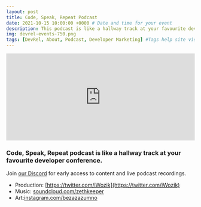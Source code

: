```yaml
---
layout: post
title: Code, Speak, Repeat Podcast
date: 2021-10-15 10:00:00 +0000 # Date and time for your event
description: This podcast is like a hallway track at your favourite developer conference. # Post description
img: devrel-events-750.png
tags: [DevRel, About, Podcast, Developer Marketing] #Tags help site visitors find events. Add an own tag i.e. DevrelFolks and a city, if you feel like it 
---
```


<iframe src="https://open.spotify.com/embed-podcast/show/4Nry6KjWetz5mzb8S1hjac" width="100%" height="232" frameborder="0" allowtransparency="true" allow="encrypted-media"></iframe>

### Code, Speak, Repeat podcast is like a hallway track at your favourite developer conference. 

Join [our Discord](https://discord.gg/qtzgxZc) for early access to content and live podcast recordings. 

* Production: [https://twitter.com/iWozik](https://twitter.com/iWozik)
* Music: [soundcloud.com/zethkeeper](https://soundcloud.com/zethkeeper)
* Art:[instagram.com/bezazazumno](https://www.instagram.com/bezazazumno)